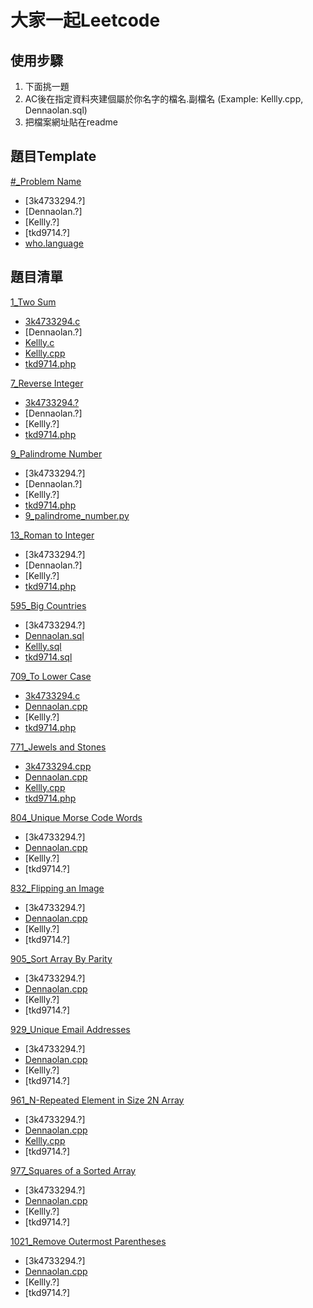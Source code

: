 # 大家一起Leetcode

## 使用步驟
1. 下面挑一題
2. AC後在指定資料夾建個屬於你名字的檔名.副檔名 (Example: Kellly.cpp, Dennaolan.sql)
3. 把檔案網址貼在readme

## 題目Template

[#_Problem Name](problem.url/)
- [3k4733294.?]
- [Dennaolan.?]
- [Kellly.?]
- [tkd9714.?]
- [who.language](github.code.url/)

## 題目清單

[1_Two Sum](https://leetcode.com/problems/two-sum/)
- [3k4733294.c](https://github.com/housemeow/Leetcode/blob/master/1_Two%20Sum/3k4733294.c)
- [Dennaolan.?]
- [Kellly.c](https://github.com/housemeow/Leetcode/blob/master/1_Two%20Sum/Kellly.c)
- [Kellly.cpp](https://github.com/housemeow/Leetcode/blob/master/1_Two%20Sum/Kellly.cpp)
- [tkd9714.php](https://github.com/housemeow/Leetcode/blob/master/1_Two%20Sum/tkd9714.php)

[7_Reverse Integer](https://leetcode.com/problems/reverse-integer/)
- [3k4733294.?](https://github.com/housemeow/Leetcode/blob/master/7_Reverse%20Integer/3k4733294.c)
- [Dennaolan.?]
- [Kellly.?]
- [tkd9714.php](https://github.com/housemeow/Leetcode/blob/master/7_Reverse%20Integer/tkd9714.php)

[9_Palindrome Number](https://leetcode.com/problems/palindrome-number/)
- [3k4733294.?]
- [Dennaolan.?]
- [Kellly.?]
- [tkd9714.php](https://github.com/housemeow/Leetcode/blob/master/9_Palindrome%20Number/tkd9714.php)
- [9_palindrome_number.py](https://github.com/housemeow/Leetcode/blob/master/9_Palindrome%20Number/pyhton3/9_palindrome_number.py)

[13_Roman to Integer](https://leetcode.com/problems/roman-to-integer/)
- [3k4733294.?]
- [Dennaolan.?]
- [Kellly.?]
- [tkd9714.php](https://github.com/housemeow/Leetcode/blob/master/13_Roman%20to%20Integer/tkd9714.php)

[595_Big Countries](https://leetcode.com/problems/big-countries/)
- [3k4733294.?]
- [Dennaolan.sql](https://github.com/housemeow/Leetcode/blob/master/595_Big%20Countries/Dennaolan.sql)
- [Kellly.sql](https://github.com/housemeow/Leetcode/blob/master/595_Big%20Countries/Kellly.sql)
- [tkd9714.sql](https://github.com/housemeow/Leetcode/blob/master/595_Big%20Countries/tkd9714.sql)

[709_To Lower Case](https://leetcode.com/problems/to-lower-case/)
- [3k4733294.c](https://github.com/housemeow/Leetcode/blob/master/709_To%20Lower%20Case/3k4733294.c)
- [Dennaolan.cpp](https://github.com/housemeow/Leetcode/blob/master/709_To%20Lower%20Case/Dennaolan.cpp)
- [Kellly.?]
- [tkd9714.php](https://github.com/housemeow/Leetcode/blob/master/709_To%20Lower%20Case/tkd9714.php)

[771_Jewels and Stones](https://leetcode.com/problems/jewels-and-stones/)
- [3k4733294.cpp](https://github.com/housemeow/Leetcode/blob/master/771_Jewels%20and%20Stones/3k4733294.cpp)
- [Dennaolan.cpp](https://github.com/housemeow/Leetcode/blob/master/771_Jewels%20and%20Stones/Dennaolan.cpp)
- [Kellly.cpp](https://github.com/housemeow/Leetcode/blob/master/771_Jewels%20and%20Stones/Kellly.cpp)
- [tkd9714.php](https://github.com/housemeow/Leetcode/blob/master/771_Jewels%20and%20Stones/tkd9714.php)

[804_Unique Morse Code Words](https://leetcode.com/problems/unique-morse-code-words/)
- [3k4733294.?]
- [Dennaolan.cpp](https://github.com/housemeow/Leetcode/blob/master/804_Unique%20Morse%20Code%20Words/Dennaolan.cpp)
- [Kellly.?]
- [tkd9714.?]

[832_Flipping an Image](https://leetcode.com/problems/flipping-an-image/)
- [3k4733294.?]
- [Dennaolan.cpp](https://github.com/housemeow/Leetcode/blob/master/832_Flipping%20an%20Image/Dennaolan.cpp)
- [Kellly.?]
- [tkd9714.?]

[905_Sort Array By Parity](https://leetcode.com/problems/sort-array-by-parity/)
- [3k4733294.?]
- [Dennaolan.cpp](https://github.com/housemeow/Leetcode/blob/master/905_Sort%20Array%20By%20Parity/Dennaolan.cpp)
- [Kellly.?]
- [tkd9714.?]

[929_Unique Email Addresses](https://leetcode.com/problems/unique-email-addresses/)
- [3k4733294.?]
- [Dennaolan.cpp](https://github.com/housemeow/Leetcode/blob/master/929_Unique%20Email%20Addresses/Dennaolan.cpp)
- [Kellly.?]
- [tkd9714.?]

[961_N-Repeated Element in Size 2N Array](https://leetcode.com/problems/n-repeated-element-in-size-2n-array/)
- [3k4733294.?]
- [Dennaolan.cpp](https://github.com/housemeow/Leetcode/blob/master/961_N-Repeated%20Element%20in%20Size%202N%20Array/Dennaolan.cpp)
- [Kellly.cpp](https://github.com/housemeow/Leetcode/blob/master/961_N-Repeated%20Element%20in%20Size%202N%20Array/Kellly.cpp)
- [tkd9714.?]

[977_Squares of a Sorted Array](https://leetcode.com/problems/squares-of-a-sorted-array/)
- [3k4733294.?]
- [Dennaolan.cpp](https://github.com/housemeow/Leetcode/blob/master/977_Squares%20of%20a%20Sorted%20Array/Dennaolan.cpp)
- [Kellly.?]
- [tkd9714.?]

[1021_Remove Outermost Parentheses](https://leetcode.com/problems/remove-outermost-parentheses/)
- [3k4733294.?]
- [Dennaolan.cpp](https://github.com/housemeow/Leetcode/blob/master/1021_Remove%20Outermost%20Parentheses/Dennaolan.cpp)
- [Kellly.?]
- [tkd9714.?]
